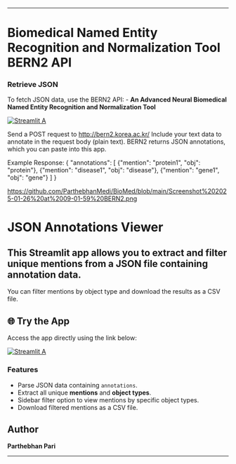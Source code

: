 

---

#  Biomedical Named Entity Recognition and Normalization Tool BERN2 API
### Retrieve JSON
To fetch JSON data, use the BERN2 API:  - 
**An Advanced Neural Biomedical Named Entity Recognition and Normalization Tool**

[![Streamlit A](https://img.shields.io/badge/Named_Entity_Recognition_-_BERN2_API-ff69b4.svg?style=for-the-badge&logo=Streamlit)](http://bern2.korea.ac.kr/)

Send a POST request to http://bern2.korea.ac.kr/
Include your text data to annotate in the request body (plain text).
BERN2 returns JSON annotations, which you can paste into this app.

Example Response:
{
    "annotations": [
        {"mention": "protein1", "obj": "protein"},
        {"mention": "disease1", "obj": "disease"},
        {"mention": "gene1", "obj": "gene"}
    ]
}

https://github.com/ParthebhanMedi/BioMed/blob/main/Screenshot%202025-01-26%20at%2009-01-59%20BERN2.png


# JSON Annotations Viewer  
## This Streamlit app allows you to extract and filter unique mentions from a JSON file containing annotation data.  
You can filter mentions by object type and download the results as a CSV file.  

## 🌐 Try the App
Access the app directly using the link below:


[![Streamlit A](https://img.shields.io/badge/JSON_Annotations_Viewer_-_Streamlit_App-ff69b4.svg?style=for-the-badge&logo=Streamlit)](https://jsonfilter.streamlit.app/)


### Features  
- Parse JSON data containing `annotations`.  
- Extract all unique **mentions** and **object types**.  
- Sidebar filter option to view mentions by specific object types.  
- Download filtered mentions as a CSV file.  


## Author  
**Parthebhan Pari**

---  
